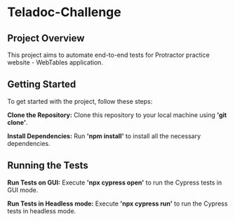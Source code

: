 # Teladoc-Challenge

## Project Overview
This project aims to automate end-to-end tests for Protractor practice website - WebTables application. 

## Getting Started
To get started with the project, follow these steps:

**Clone the Repository:**  Clone this repository to your local machine using **'git clone'**.

**Install Dependencies:** Run **'npm install'** to install all the necessary dependencies.

## Running the Tests

**Run Tests on GUI:** Execute **'npx cypress open'** to run the Cypress tests in GUI mode.

**Run Tests in Headless mode:** Execute **'npx cypress run'** to run the Cypress tests in headless mode.

